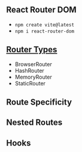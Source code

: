 ## React Router DOM

* ```npm create vite@latest```
* ```npm i react-router-dom```

## [Router Types](https://reactrouter.com/en/main/routers/picking-a-router)

* BrowserRouter
* HashRouter
* MemoryRouter
* StaticRouter

## Route Specificity
## Nested Routes
## Hooks
